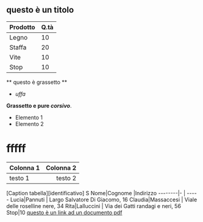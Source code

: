 ## questo è un titolo

Prodotto|Q.tà
--------|----
Legno|10
Staffa|20
Vite|10
Stop|10

** questo è grassetto **
* _uffa_

**Grassetto e pure _corsivo_**.

- Elemento 1
- Elemento 2
# fffff

| Colonna 1 | Colonna 2 |
|    :--    |    --:    |
|  testo 1  |  testo 2  |
[Caption tabella][identificativo]
S
Nome|Cognome |Indirizzo
--------|- | -----
Lucia|Pannuti | Largo Salvatore Di Giacomo, 16
Claudia|Massaccesi | Viale delle roselline nere, 34
Rita|Lalluccini | Via dei Gatti randagi e neri, 56
Stop|10
[questo è un link ad un documento pdf][06cd618c]

  [06cd618c]: http://www.umbriageo.regione.umbria.it/resources/documentazione/Asita%202007%20Il%20Catasto%20unico%20delle%20attivit%C3%A0%20produttive%20della%20Regione%20Umbria.pdf "questo è il titolo"
